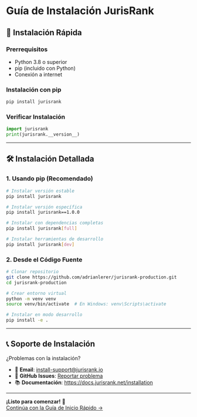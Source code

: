 # Guía de Instalación JurisRank

## 🚀 Instalación Rápida

### Prerrequisitos
- Python 3.8 o superior
- pip (incluido con Python)
- Conexión a internet

### Instalación con pip
```bash
pip install jurisrank
```

### Verificar Instalación
```python
import jurisrank
print(jurisrank.__version__)
```

---

## 🛠️ Instalación Detallada

### 1. Usando pip (Recomendado)
```bash
# Instalar versión estable
pip install jurisrank

# Instalar versión específica  
pip install jurisrank==1.0.0

# Instalar con dependencias completas
pip install jurisrank[full]

# Instalar herramientas de desarrollo
pip install jurisrank[dev]
```

### 2. Desde el Código Fuente
```bash
# Clonar repositorio
git clone https://github.com/adrianlerer/jurisrank-production.git
cd jurisrank-production

# Crear entorno virtual
python -m venv venv
source venv/bin/activate  # En Windows: venv\Scripts\activate

# Instalar en modo desarrollo
pip install -e .
```

---

## 📞 Soporte de Instalación

¿Problemas con la instalación?

- 📧 **Email**: install-support@jurisrank.io
- 💬 **GitHub Issues**: [Reportar problema](https://github.com/adrianlerer/jurisrank-production/issues)
- 📚 **Documentación**: https://docs.jurisrank.net/installation

---

**¡Listo para comenzar!** 🚀  
[Continúa con la Guía de Inicio Rápido →](../README.md#inicio-rápido)
